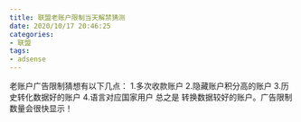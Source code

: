 ```yaml
---
title: 联盟老账户限制当天解禁猜测
date: 2020/10/17 20:46:25
categories: 
- 联盟
tags:
- adsense
---
```


老账户广告限制猜想有以下几点：
1.多次收款账户
2.隐藏账户积分高的账户
3.历史转化数据好的账户
4.语言对应国家用户
总之是 转换数据较好的账户。广告限制数量会很快显示！
